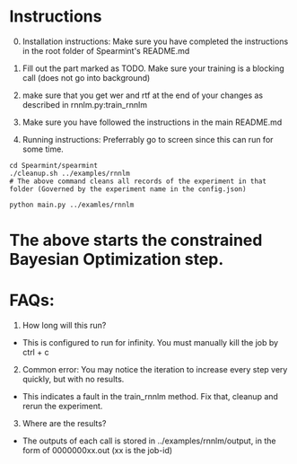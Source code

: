 # Instructions

0. Installation instructions: Make sure you have completed the instructions in the root folder of Spearmint's README.md


1. Fill out the part marked as TODO. Make sure your training is a blocking call (does not go into background)
2. make sure that you get wer and rtf at the end of your changes as described in rnnlm.py:train_rnnlm
3. Make sure you have followed the instructions in the main README.md 


4. Running instructions: Preferrably go to screen since this can run for some time.

```
cd Spearmint/spearmint
./cleanup.sh ../examples/rnnlm
# The above command cleans all records of the experiment in that folder (Governed by the experiment name in the config.json)

python main.py ../examles/rnnlm
```


# The above starts the constrained Bayesian Optimization step. 
# FAQs: 
1. How long will this run?
- This is configured to run for infinity. You must manually kill the job by ctrl + c

2. Common error: You may notice the iteration to increase every step very quickly, but with no results.
- This indicates a fault in the train_rnnlm method. Fix that, cleanup and rerun the experiment.


3. Where are the results?
- The outputs of each call is stored in ../examples/rnnlm/output, in the form of 0000000xx.out (xx is the job-id)

